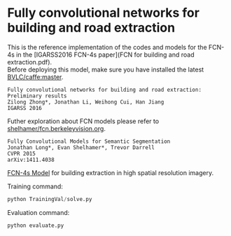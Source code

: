 # Fully convolutional networks for building and road extraction

This is the reference implementation of the codes and models for the FCN-4s in the [IGARSS2016 FCN-4s paper](FCN for building and road extraction.pdf).<br />
Before deploying this model, make sure you have installed the latest [BVLC/caffe:master](https://github.com/BVLC/caffe).<br />
```jason
Fully convolutional networks for building and road extraction: Preliminary results
Zilong Zhong*, Jonathan Li, Weihong Cui, Han Jiang
IGARSS 2016
```

Futher exploration about FCN models please refer to [shelhamer/fcn.berkeleyvision.org](https://github.com/shelhamer/fcn.berkeleyvision.org).<br />
```jason
Fully Convolutional Models for Semantic Segmentation
Jonathan Long*, Evan Shelhamer*, Trevor Darrell
CVPR 2015
arXiv:1411.4038
```
[FCN-4s Model](FCN4s_building.caffemodel) for building extraction in high spatial resolution imagery.

Training command:<br />
```python
python TrainingVal/solve.py
```
Evaluation command:<br />
```python
python evaluate.py
```